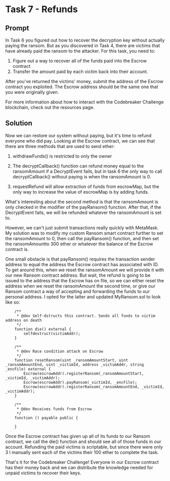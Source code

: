 # Task 7 - Refunds

## Prompt
In Task 6 you figured out how to recover the decryption key without actually paying the ransom. But as you discovered in Task 4, there are victims that have already paid the ransom to the attacker. For this task, you need to:

1. Figure out a way to recover all of the funds paid into the Escrow contract
2. Transfer the amount paid by each victim back into their account.

After you've returned the victims' money, submit the address of the Escrow contract you exploited. The Escrow address should be the same one that you were originally given.

For more information about how to interact with the Codebreaker Challenge blockchain, check out the resources page.

## Solution
Now we can restore our system without paying, but it's time to refund
everyone who did pay. Looking at the Escrow contract, we can see that there
are three methods that are used to send ether:

1. withdrawFunds() is restricted to only the owner

2. The decryptCallback() function can refund money equal to the ransomAmount if
a DecryptEvent fails, but in task 6 the only way to call decryptCallback() 
without paying is when the ransomAmount is 0. 

3. requestRefund will allow extraction of funds from escrowMap, but the only
way to increase the value of escrowMap is by adding funds.

What's interesting about the second method is that the ransomAmount is only
checked in the modifier of the payRansom() function. After that, if the
DecryptEvent fails, we will be refunded whatever the ransomAmount is set to.

However, we can't just submit transactions really quickly with MetaMask. My
solution was to modify my custom Ransom smart contract further to set the 
ransomAmount to 0, then call the payRansom() function, and then set the 
ransomAmountto 300 ether or whatever the balance of the Escrow contract is. 

One small obstacle is that payRansom() requires the transaction sender address 
to equal the address the Escrow contract has associated with ID. To get around 
this, when we reset the ransomAmount we will provide it with our new Ransom 
contract address. But wait, the refund is going to be issued to the address that
the Escrow has on file, so we can either reset the address when we reset the 
ransomAmount the second time, or give our Ransom contract a way of accepting 
and forwarding the funds to our personal address. I opted for the latter and 
updated MyRansom.sol to look like so:
```
    /**
     * @dev Self-dstructs this contract. Sends all funds to victim address on death
     */
    function die() external {
        selfdestruct(victimAddr);
    }

    /**
     * @dev Race condition attack on Escrow
     */
    function resetRansom(uint _ransomAmountStart, uint _ransomAmountEnd, uint _victimId, address _victimAddr, string _encFile) external {
        Escrow(escrowAddr).registerRansom(_ransomAmountStart, _victimId, _victimAddr);
        Escrow(escrowAddr).payRansom(_victimId, _encFile);
        Escrow(escrowAddr).registerRansom(_ransomAmountEnd, _victimId, _victimAddr);
    }
    
    /**
     * @dev Receives funds from Escrow
     */ 
    function () payable public {
        
    }

```

Once the Escrow contract has given up all of its funds to our Ransom contract,
we call the die() function and should see all of those funds in our account.
Refunding the paid victims is scriptable, but since there were only 3 I manually
sent each of the victims their 100 ether to complete the task.

That's it for the Codebreaker Challenge! Everyone in our Escrow contract has their 
money back and we can distribute the knowledge needed for unpaid victims to recover
their keys. 
